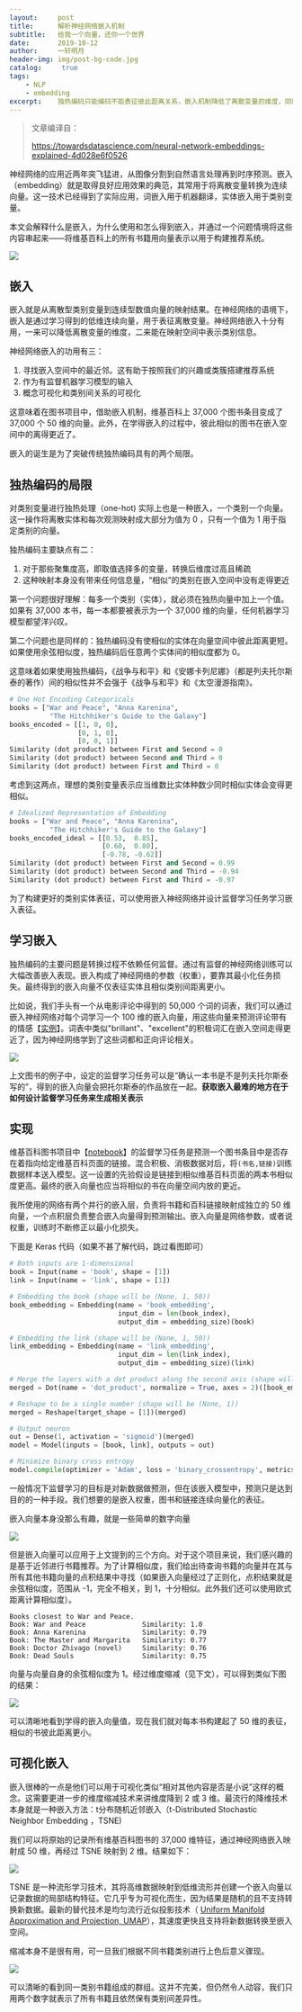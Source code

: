 ```yaml
---
layout:		post
title:  	解析神经网络嵌入机制
subtitle:   给我一个向量，还你一个世界
date:       2019-10-12
author:     一轩明月
header-img: img/post-bg-code.jpg
catalog: 	 true
tags:
    - NLP
    - embedding
excerpt:    独热编码只能编码不能表征彼此距离关系，嵌入机制降低了离散变量的维度，同时能在映射空间中表示类别信息，相似的变量彼此距离更小。可以用程序借助 t-sne 等映射方法可视化嵌入效果
---
```


> 文章编译自：
>
> https://towardsdatascience.com/neural-network-embeddings-explained-4d028e6f0526

神经网络的应用近两年突飞猛进，从图像分割到自然语言处理再到时序预测。嵌入（embedding）就是取得良好应用效果的典范，其常用于将离散变量转换为连续向量。这一技术已经得到了实际应用，词嵌入用于机器翻译，实体嵌入用于类别变量。

本文会解释什么是嵌入，为什么使用和怎么得到嵌入，并通过一个问题情境将这些内容串起来——将维基百科上的所有书籍用向量表示以用于构建推荐系统。

![](https://raw.githubusercontent.com/LibertyDream/diy_img_host/master/img/2019-10-12_tsne_embedding.png)

## 嵌入

嵌入就是从离散型类别变量到连续型数值向量的映射结果。在神经网络的语境下，嵌入是通过学习得到的低维连续向量，用于表征离散变量。神经网络嵌入十分有用，一来可以降低离散变量的维度，二来能在映射空间中表示类别信息。

神经网络嵌入的功用有三：

1. 寻找嵌入空间中的最近邻。这有助于按照我们的兴趣或类簇搭建推荐系统
2. 作为有监督机器学习模型的输入
3. 概念可视化和类别间关系的可视化

这意味着在图书项目中，借助嵌入机制，维基百科上 37,000 个图书条目变成了 37,000 个 50 维的向量。此外，在学得嵌入的过程中，彼此相似的图书在嵌入空间中的离得更近了。

嵌入的诞生是为了突破传统独热编码具有的两个局限。

## 独热编码的局限

对类别变量进行独热处理（one-hot) 实际上也是一种嵌入，一个类别一个向量。这一操作将离散实体和每次观测映射成大部分为值为 0 ，只有一个值为 1 用于指定类别的向量。

独热编码主要缺点有二：

1. 对于那些聚集度高，即取值选择多的变量，转换后维度过高且稀疏
2. 这种映射本身没有带来任何信息量，“相似”的类别在嵌入空间中没有走得更近

第一个问题很好理解：每多一个类别（实体），就必须在独热向量中加上一个值。如果有 37,000 本书，每一本都要被表示为一个 37,000 维的向量，任何机器学习模型都望洋兴叹。

第二个问题也是同样的：独热编码没有使相似的实体在向量空间中彼此距离更短。如果使用余弦相似度，独热编码后任意两个实体间的相似度都为 0。

这意味着如果使用独热编码，《战争与和平》和《安娜卡列尼娜》（都是列夫托尔斯泰的著作）间的相似性并不会强于《战争与和平》和《太空漫游指南》。

```python
# One Hot Encoding Categoricals
books = ["War and Peace", "Anna Karenina", 
          "The Hitchhiker's Guide to the Galaxy"]
books_encoded = [[1, 0, 0],
                 [0, 1, 0],
                 [0, 0, 1]]
Similarity (dot product) between First and Second = 0
Similarity (dot product) between Second and Third = 0
Similarity (dot product) between First and Third = 0
```

考虑到这两点，理想的类别变量表示应当维数比实体种数少同时相似实体会变得更相似。

```python
# Idealized Representation of Embedding
books = ["War and Peace", "Anna Karenina", 
          "The Hitchhiker's Guide to the Galaxy"]
books_encoded_ideal = [[0.53,  0.85],
                       [0.60,  0.80],
                       [-0.78, -0.62]]
Similarity (dot product) between First and Second = 0.99
Similarity (dot product) between Second and Third = -0.94
Similarity (dot product) between First and Third = -0.97
```

为了构建更好的类别实体表征，可以使用嵌入神经网络并设计监督学习任务学习嵌入表征。

## 学习嵌入

独热编码的主要问题是转换过程不依赖任何监督。通过有监督的神经网络训练可以大幅改善嵌入表现。嵌入构成了神经网络的参数（权重），要靠其最小化任务损失。最终得到的嵌入向量不仅表征实体且相似类别间距离更小。

比如说，我们手头有一个从电影评论中得到的 50,000 个词的词表，我们可以通过嵌入神经网络对每个词学习一个 100 维的嵌入向量，用这些向量来预测评论带有的情感【[实例](https://colab.research.google.com/notebooks/mlcc/intro_to_sparse_data_and_embeddings.ipynb?utm_source=mlcc&utm_campaign=colab-external&utm_medium=referral&utm_content=embeddings-colab&hl=en)】。词表中类似"brillant"、"excellent"的积极词汇在嵌入空间走得更近了，因为神经网络学到了这些词都和正向评论相关。

![](https://raw.githubusercontent.com/LibertyDream/diy_img_host/master/img/2019-10-12_sentiment_pred.png)

上文图书的例子中，设定的监督学习任务可以是“确认一本书是不是列夫托尔斯泰写的”，得到的嵌入向量会把托尔斯泰的作品放在一起。**获取嵌入最难的地方在于如何设计监督学习任务来生成相关表示**

## 实现

维基百科图书项目中【[notebook](https://github.com/WillKoehrsen/wikipedia-data-science/blob/master/notebooks/Book%20Recommendation%20System.ipynb)】的监督学习任务是预测一个图书条目中是否存在着指向给定维基百科页面的链接。混合积极、消极数据对后，将`(书名,链接)`训练数据样本送入模型。这一设置的先验假设是链接到相似维基百科页面的两本书相似度更高。最终的嵌入向量也应当将相似的书在向量空间内放的更近。

我所使用的网络有两个并行的嵌入层，负责将书籍和百科链接映射成独立的 50 维向量，一个点积层负责整合嵌入向量得到预测输出。嵌入向量是网络参数，或者说权重，训练时不断修正以最小化损失。

下面是 Keras 代码（如果不甚了解代码，跳过看图即可）

```python
# Both inputs are 1-dimensional
book = Input(name = 'book', shape = [1])
link = Input(name = 'link', shape = [1])

# Embedding the book (shape will be (None, 1, 50))
book_embedding = Embedding(name = 'book_embedding',
                           input_dim = len(book_index),
                           output_dim = embedding_size)(book)

# Embedding the link (shape will be (None, 1, 50))
link_embedding = Embedding(name = 'link_embedding',
                           input_dim = len(link_index),
                           output_dim = embedding_size)(link)

# Merge the layers with a dot product along the second axis (shape will be (None, 1, 1))
merged = Dot(name = 'dot_product', normalize = True, axes = 2)([book_embedding, link_embedding])

# Reshape to be a single number (shape will be (None, 1))
merged = Reshape(target_shape = [1])(merged)

# Output neuron
out = Dense(1, activation = 'sigmoid')(merged)
model = Model(inputs = [book, link], outputs = out)

# Minimize binary cross entropy
model.compile(optimizer = 'Adam', loss = 'binary_crossentropy', metrics = ['accuracy'])
```

一般情况下监督学习的目标是对新数据做预测，但在该嵌入模型中，预测只是达到目的的一种手段。我们想要的是嵌入权重，图书和链接连续向量化的表征。

嵌入向量本身没那么有趣，就是一些简单的数字向量

![](https://raw.githubusercontent.com/LibertyDream/diy_img_host/master/img/2019-10-12_vector_embedding.png)

但是嵌入向量可以应用于上文提到的三个方向。对于这个项目来说，我们感兴趣的是基于近邻进行书籍推荐。为了计算相似度，我们给出待查询书籍的向量并在其与所有其他书籍向量的点积结果中寻找（如果嵌入向量经过了正则化，点积结果就是余弦相似度，范围从 -1，完全不相关，到 1，十分相似。此外我们还可以使用欧式距离计算相似度）。

```
Books closest to War and Peace.
Book: War and Peace              Similarity: 1.0
Book: Anna Karenina              Similarity: 0.79
Book: The Master and Margarita   Similarity: 0.77
Book: Doctor Zhivago (novel)     Similarity: 0.76
Book: Dead Souls                 Similarity: 0.75
```

向量与向量自身的余弦相似度为 1。经过维度缩减（见下文），可以得到类似下图的结果：

![](https://raw.githubusercontent.com/LibertyDream/diy_img_host/master/img/2019-10-12_dim_reduction.png)

可以清晰地看到学得的嵌入向量值，现在我们就对每本书构建起了 50 维的表征，相似的书彼此距离更小。

## 可视化嵌入

嵌入很棒的一点是他们可以用于可视化类似“相对其他内容是否是小说”这样的概念。这需要更进一步的维度缩减技术来讲维度降到 2 或 3 维。最流行的降维技术本身就是一种嵌入方法：t分布随机近邻嵌入（t-Distributed Stochastic Neighbor Embedding ，TSNE)

我们可以将原始的记录所有维基百科图书的 37,000 维特征，通过神经网络嵌入映射成 50 维，再经过 TSNE 映射到 2 维。结果如下：

![](https://raw.githubusercontent.com/LibertyDream/diy_img_host/master/img/2019-10-12_TSNE_2_dim.png)

TSNE 是一种流形学习技术，其将高维数据映射到低维流形并创建一个嵌入向量以记录数据的局部结构特征。它几乎专为可视化而生，因为结果是随机的且不支持转换新数据。最新的替代技术是均匀流行近似投影技术（ [Uniform Manifold Approximation and Projection, UMAP](https://github.com/lmcinnes/umap)），其速度更快且支持将新数据转换至嵌入空间。

缩减本身不是很有用，可一旦我们根据不同书籍类别进行上色后意义骤现。

![](https://raw.githubusercontent.com/LibertyDream/diy_img_host/master/img/2019-10-12_embed_colored.png)

可以清晰的看到同一类别书籍组成的群组。这并不完美，但仍然令人动容，我们只用两个数字就表示了所有书籍且依然保有类别间差异性。